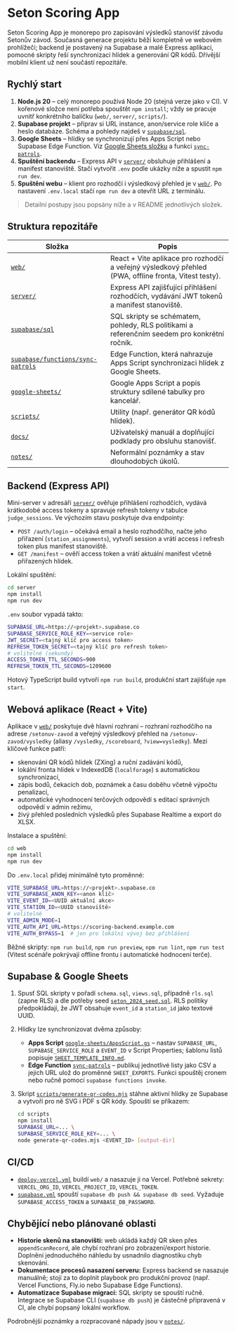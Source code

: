 # Seton Scoring App

Seton Scoring App je monorepo pro zapisování výsledků stanovišť závodu Setonův závod. Současná generace projektu běží kompletně ve webovém prohlížeči; backend je postavený na Supabase a malé Express aplikaci, pomocné skripty řeší synchronizaci hlídek a generování QR kódů. Dřívější mobilní klient už není součástí repozitáře.

## Rychlý start

1. **Node.js 20** – celý monorepo používá Node 20 (stejná verze jako v CI). V kořenové složce není potřeba spouštět `npm install`; vždy se pracuje uvnitř konkrétního balíčku (`web/`, `server/`, `scripts/`).
2. **Supabase projekt** – připrav si URL instance, anon/service role klíče a heslo databáze. Schéma a pohledy najdeš v [`supabase/sql`](./supabase/sql).
3. **Google Sheets** – hlídky se synchronizují přes Apps Script nebo Supabase Edge Function. Viz [Google Sheets složku](./google-sheets) a funkci [`sync-patrols`](./supabase/functions/sync-patrols).
4. **Spuštění backendu** – Express API v [`server/`](./server) obsluhuje přihlášení a manifest stanoviště. Stačí vytvořit `.env` podle ukázky níže a spustit `npm run dev`.
5. **Spuštění webu** – klient pro rozhodčí i výsledkový přehled je v [`web/`](./web). Po nastavení `.env.local` stačí `npm run dev` a otevřít URL z terminálu.

> Detailní postupy jsou popsány níže a v README jednotlivých složek.

## Struktura repozitáře

| Složka | Popis |
| --- | --- |
| [`web/`](./web) | React + Vite aplikace pro rozhodčí a veřejný výsledkový přehled (PWA, offline fronta, Vitest testy). |
| [`server/`](./server) | Express API zajišťující přihlášení rozhodčích, vydávání JWT tokenů a manifest stanoviště. |
| [`supabase/sql`](./supabase/sql) | SQL skripty se schématem, pohledy, RLS politikami a referenčním seedem pro konkrétní ročník. |
| [`supabase/functions/sync-patrols`](./supabase/functions/sync-patrols) | Edge Function, která nahrazuje Apps Script synchronizaci hlídek z Google Sheets. |
| [`google-sheets/`](./google-sheets) | Google Apps Script a popis struktury sdílené tabulky pro kancelář. |
| [`scripts/`](./scripts) | Utility (např. generátor QR kódů hlídek). |
| [`docs/`](./docs) | Uživatelský manuál a doplňující podklady pro obsluhu stanovišť. |
| [`notes/`](./notes) | Neformální poznámky a stav dlouhodobých úkolů. |

## Backend (Express API)

Mini-server v adresáři [`server/`](./server) ověřuje přihlášení rozhodčích, vydává krátkodobé access tokeny a spravuje refresh tokeny v tabulce `judge_sessions`. Ve výchozím stavu poskytuje dva endpointy:

- `POST /auth/login` – očekává email a heslo rozhodčího, načte jeho přiřazení (`station_assignments`), vytvoří session a vrátí access i refresh token plus manifest stanoviště.
- `GET /manifest` – ověří access token a vrátí aktuální manifest včetně přiřazených hlídek.

Lokální spuštění:

```bash
cd server
npm install
npm run dev
```

`.env` soubor vypadá takto:

```bash
SUPABASE_URL=https://<projekt>.supabase.co
SUPABASE_SERVICE_ROLE_KEY=<service role>
JWT_SECRET=<tajný klíč pro access token>
REFRESH_TOKEN_SECRET=<tajný klíč pro refresh token>
# volitelné (sekundy)
ACCESS_TOKEN_TTL_SECONDS=900
REFRESH_TOKEN_TTL_SECONDS=1209600
```

Hotový TypeScript build vytvoří `npm run build`, produkční start zajišťuje `npm start`.

## Webová aplikace (React + Vite)

Aplikace v [`web/`](./web) poskytuje dvě hlavní rozhraní – rozhraní rozhodčího na adrese `/setonuv-zavod` a veřejný výsledkový přehled na `/setonuv-zavod/vysledky` (aliasy `/vysledky`, `/scoreboard`, `?view=vysledky`). Mezi klíčové funkce patří:

- skenování QR kódů hlídek (ZXing) a ruční zadávání kódů,
- lokální fronta hlídek v IndexedDB (`localforage`) s automatickou synchronizací,
- zápis bodů, čekacích dob, poznámek a času doběhu včetně výpočtu penalizací,
- automatické vyhodnocení terčových odpovědí s editací správných odpovědí v admin režimu,
- živý přehled posledních výsledků přes Supabase Realtime a export do XLSX.

Instalace a spuštění:

```bash
cd web
npm install
npm run dev
```

Do `.env.local` přidej minimálně tyto proměnné:

```bash
VITE_SUPABASE_URL=https://<projekt>.supabase.co
VITE_SUPABASE_ANON_KEY=<anon klíč>
VITE_EVENT_ID=<UUID aktuální akce>
VITE_STATION_ID=<UUID stanoviště>
# volitelné
VITE_ADMIN_MODE=1
VITE_AUTH_API_URL=https://scoring-backend.example.com
VITE_AUTH_BYPASS=1  # jen pro lokální vývoj bez přihlášení
```

Běžné skripty: `npm run build`, `npm run preview`, `npm run lint`, `npm run test` (Vitest scénáře pokrývají offline frontu i automatické hodnocení terče).

## Supabase & Google Sheets

1. Spusť SQL skripty v pořadí `schema.sql`, `views.sql`, případně `rls.sql` (zapne RLS) a dle potřeby seed [`seton_2024_seed.sql`](./supabase/sql/seton_2024_seed.sql). RLS politiky předpokládají, že JWT obsahuje `event_id` a `station_id` jako textové UUID.
2. Hlídky lze synchronizovat dvěma způsoby:
   - **Apps Script** [`google-sheets/AppsScript.gs`](./google-sheets/AppsScript.gs) – nastav `SUPABASE_URL`, `SUPABASE_SERVICE_ROLE` a `EVENT_ID` v Script Properties; šablonu listů popisuje [`SHEET_TEMPLATE_INFO.md`](./google-sheets/SHEET_TEMPLATE_INFO.md).
   - **Edge Function** [`sync-patrols`](./supabase/functions/sync-patrols) – publikuj jednotlivé listy jako CSV a jejich URL ulož do proměnné `SHEET_EXPORTS`. Funkci spouštěj cronem nebo ručně pomocí `supabase functions invoke`.
3. Skript [`scripts/generate-qr-codes.mjs`](./scripts/generate-qr-codes.mjs) stáhne aktivní hlídky ze Supabase a vytvoří pro ně SVG i PDF s QR kódy. Spouští se příkazem:

   ```bash
   cd scripts
   npm install
   SUPABASE_URL=... \
   SUPABASE_SERVICE_ROLE_KEY=... \
   node generate-qr-codes.mjs <EVENT_ID> [output-dir]
   ```

## CI/CD

- [`deploy-vercel.yml`](./.github/workflows/deploy-vercel.yml) buildí `web/` a nasazuje ji na Vercel. Potřebné sekrety: `VERCEL_ORG_ID`, `VERCEL_PROJECT_ID`, `VERCEL_TOKEN`.
- [`supabase.yml`](./.github/workflows/supabase.yml) spouští `supabase db push && supabase db seed`. Vyžaduje `SUPABASE_ACCESS_TOKEN` a `SUPABASE_DB_PASSWORD`.

## Chybějící nebo plánované oblasti

- **Historie skenů na stanovišti:** web ukládá každý QR sken přes `appendScanRecord`, ale chybí rozhraní pro zobrazení/export historie. Doplnění jednoduchého náhledu by usnadnilo diagnostiku chyb skenování.
- **Dokumentace procesů nasazení serveru:** Express backend se nasazuje manuálně; stojí za to doplnit playbook pro produkční provoz (např. Vercel Functions, Fly.io nebo Supabase Edge Functions).
- **Automatizace Supabase migrací:** SQL skripty se spouští ručně. Integrace se Supabase CLI (`supabase db push`) je částečně připravená v CI, ale chybí popsaný lokální workflow.

Podrobnější poznámky a rozpracované nápady jsou v [`notes/`](./notes).
